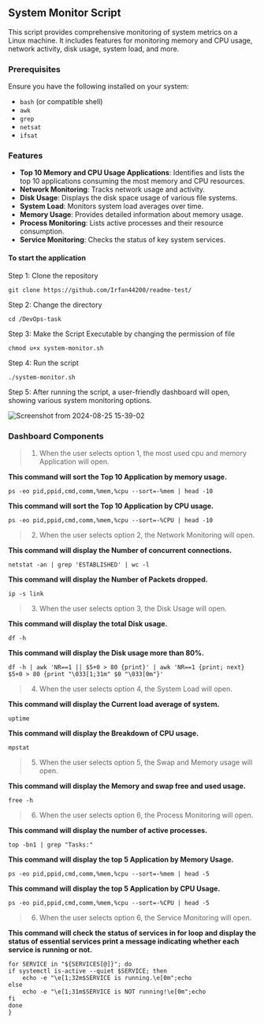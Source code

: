 ## System Monitor Script

This script provides comprehensive monitoring of system metrics on a Linux machine. It includes features for monitoring memory and CPU usage, network activity, disk usage, system load, and more.

### Prerequisites

Ensure you have the following installed on your system:

- `bash` (or compatible shell)
- `awk`
- `grep`
- `netsat`
- `ifsat`

### Features

- **Top 10 Memory and CPU Usage Applications**: Identifies and lists the top 10 applications consuming the most memory and CPU resources.
- **Network Monitoring**: Tracks network usage and activity.
- **Disk Usage**: Displays the disk space usage of various file systems.
- **System Load**: Monitors system load averages over time.
- **Memory Usage**: Provides detailed information about memory usage.
- **Process Monitoring**: Lists active processes and their resource consumption.
- **Service Monitoring**: Checks the status of key system services.



#### To start the application

Step 1: Clone the repository

    git clone https://github.com/Irfan44200/readme-test/

Step 2: Change the directory

    cd /DevOps-task
    
Step 3: Make the Script Executable by changing the permission of file

    chmod u+x system-monitor.sh

Step 4: Run the script

    ./system-monitor.sh
 
Step 5: After running the script, a user-friendly dashboard will open, showing various system monitoring options.

![Screenshot from 2024-08-25 15-39-02](https://github.com/user-attachments/assets/80e2b0ff-ec01-4dd3-b059-c80296708f43)


### Dashboard Components


> 1. When the user selects option 1, the most used cpu and memory Application will open.

 **This command will sort the Top 10 Application by memory usage.**

    ps -eo pid,ppid,cmd,comm,%mem,%cpu --sort=-%mem | head -10
    
 **This command will sort the Top 10 Application by CPU usage.**

    ps -eo pid,ppid,cmd,comm,%mem,%cpu --sort=-%CPU | head -10


> 2. When the user selects option 2, the Network Monitoring will open.

 **This command will display the Number of concurrent connections.**

    netstat -an | grep 'ESTABLISHED' | wc -l

 **This command will display the Number of Packets dropped.**
 
    ip -s link

> 3. When the user selects option 3, the Disk Usage will open.

 **This command will display the total Disk usage.**

    df -h

 **This command will display the Disk usage more than 80%.**
 
    df -h | awk 'NR==1 || $5+0 > 80 {print}' | awk 'NR==1 {print; next} $5+0 > 80 {print "\033[1;31m" $0 "\033[0m"}'

> 4. When the user selects option 4, the System Load will open.

 **This command will display the Current load average of system.**

    uptime

 **This command will display the Breakdown of CPU usage.**
 
    mpstat
    
> 5. When the user selects option 5, the Swap and Memory usage will open.

 **This command will display the Memory and swap free and used usage.**

    free -h

> 6. When the user selects option 6, the Process Monitoring will open.

 **This command will display the number of active processes.**

    top -bn1 | grep "Tasks:"

 **This command will display the top 5 Application by Memory Usage.**
 
    ps -eo pid,ppid,cmd,comm,%mem,%cpu --sort=-%mem | head -5


 **This command will display the top 5 Application by CPU Usage.**
 
    ps -eo pid,ppid,cmd,comm,%mem,%cpu --sort=-%CPU | head -5


> 6. When the user selects option 6, the Service Monitoring will open.

 **This command will check the status of services in for loop and display the status of essential services print a message indicating whether each service is running or not.**

    for SERVICE in "${SERVICES[@]}"; do
    if systemctl is-active --quiet $SERVICE; then
        echo -e "\e[1;32m$SERVICE is running.\e[0m";echo
    else
        echo -e "\e[1;31m$SERVICE is NOT running!\e[0m";echo
    fi
    done
    }
